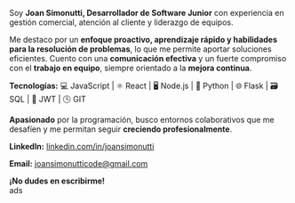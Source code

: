Soy **Joan Simonutti, Desarrollador de Software Junior** con experiencia en gestión comercial, atención al cliente y liderazgo de equipos. <br/>

Me destaco por un **enfoque proactivo, aprendizaje rápido y habilidades para la resolución de problemas**, lo que me permite aportar soluciones eficientes. Cuento con una **comunicación efectiva** y un fuerte compromiso con el **trabajo en equipo**, siempre orientado a la **mejora continua**. <br/> 

**Tecnologías:**
💻 JavaScript | ⚛️ React | 🖥️ Node.js | 🐍 Python | 🌐 Flask | 🗃️ SQL | 🔑 JWT | 🕓 GIT <br/>  

**Apasionado** por la programación, busco entornos colaborativos que me desafíen y me permitan seguir **creciendo profesionalmente**. <br/>

**LinkedIn:** [linkedin.com/in/joansimonutti](https://www.linkedin.com/in/joansimonutti/)  <br/>

**Email:** [joansimonutticode@gmail.com](mailto:joansimonutticode@gmail.com)  <br/>

**¡No dudes en escribirme!** <br/> 
ads

